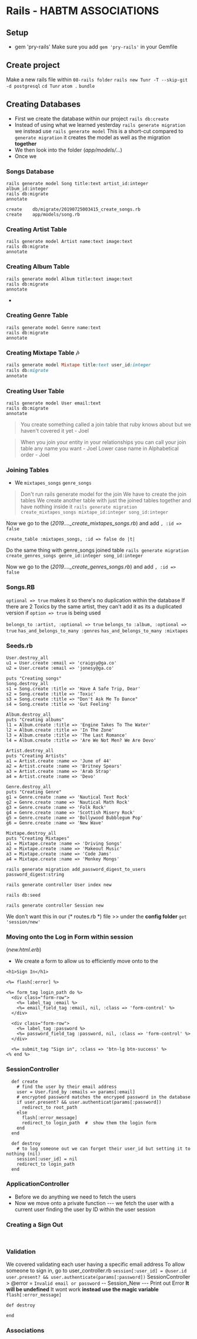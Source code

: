 # Rails - HABTM ASSOCIATIONS
## Setup

* gem 'pry-rails'
Make sure you add `gem 'pry-rails'` in your Gemfile

## Create project
Make a new rails file within `08-rails folder`
`rails new Tunr -T --skip-git -d postgresql`
`cd Tunr`
`atom .`
`bundle`


## Creating Databases
* First we create the database within our project
`rails db:create`
* Instead of using what we learned yesterday
`rails generate migration` we instead use `rails generate model`
This is a short-cut compared to `generate migration` it creates the model as well as the migration **together**
* We then look into the folder (*app/models/...*)
* Once we

### Songs Database

```
rails generate model Song title:text artist_id:integer album_id:integer
rails db:migrate
annotate
```


```
create    db/migrate/20190725003415_create_songs.rb
create    app/models/song.rb
```
### Creating Artist Table
```
rails generate model Artist name:text image:text
rails db:migrate
annotate
```

### Creating Album Table
```
rails generate model Album title:text image:text
rails db:migrate
annotate
```
*

### Creating Genre Table
```
rails generate model Genre name:text
rails db:migrate
annotate

```

### Creating Mixtape Table :notes:
```ruby
rails generate model Mixtape title:text user_id:integer
rails db:migrate
annotate
```
### Creating User Table
```
rails generate model User email:text
rails db:migrate
annotate
```


> You create something called a join table that ruby knows about but we haven't covered it yet - Joel

> When you join your entity in your relationships you can call your join table any name you want - Joel
> Lower case name in Alphabetical order - Joel

### Joining Tables
* We
`mixtapes_songs`
`genre_songs`
> Don't run rails generate model for the join
> We have to create the join tables
> We create another table with just the joined tables together and have nothing inside it
`rails generate migration create_mixtapes_songs mixtape_id:integer song_id:integer`

Now we go to the (*2019...._create_mixtapes_songs.rb*) and add `, :id => false`

  `create_table :mixtapes_songs, :id => false do |t|`


Do the same thing with genre_songs joined table
`rails generate migration create_genres_songs genre_id:integer song_id:integer`

Now we go to the (*2019...._create_genres_songs.rb*) and add `, :id => false`



### Songs.RB
`optional => true` makes it so there's no duplication within the database
If there are 2 Toxics by the same artist, they can't add it as its a duplicated version if `option => true` is being used

`belongs_to :artist, :optional => true`
`belongs_to :album, :optional => true`
`has_and_belongs_to_many :genres`
`has_and_belongs_to_many :mixtapes`

### Seeds.rb
```
User.destroy_all
u1 = User.create :email => 'craigsy@ga.co'
u2 = User.create :email => 'jonesy@ga.co'

puts "Creating songs"
Song.destroy_all
s1 = Song.create :title => 'Have A Safe Trip, Dear'
s2 = Song.create :title => 'Toxic'
s3 = Song.create :title => "Don't Ask Me To Dance"
s4 = Song.create :title => 'Gut Feeling'

Album.destroy_all
puts "Creating albums"
l1 = Album.create :title => 'Engine Takes To The Water'
l2 = Album.create :title => 'In The Zone'
l3 = Album.create :title => 'The Last Romance'
l4 = Album.create :title => 'Are We Not Men? We Are Devo'

Artist.destroy_all
puts "Creating Artists"
a1 = Artist.create :name => 'June of 44'
a2 = Artist.create :name => 'Britney Spears'
a3 = Artist.create :name => 'Arab Strap'
a4 = Artist.create :name => 'Devo'

Genre.destroy_all
puts "Creating Genre"
g1 = Genre.create :name => 'Nautical Text Rock'
g2 = Genre.create :name => 'Nautical Math Rock'
g3 = Genre.create :name => 'Folk Rock'
g4 = Genre.create :name => 'Scottish Misery Rock'
g5 = Genre.create :name => 'Bollywood Bubblegum Pop'
g6 = Genre.create :name => 'New Wave'

Mixtape.destroy_all
puts "Creating Mixtapes"
a1 = Mixtape.create :name => 'Driving Songs'
a2 = Mixtape.create :name => 'Makeout Music'
a3 = Mixtape.create :name => 'Code Jams'
a4 = Mixtape.create :name => 'Monkey Mongs'

```




```
rails generate migration add_password_digest_to_users password_digest:string

```

`rails generate controller User index new`

`rails db:seed`


`rails generate controller Session new`

We don't want this in our (* routes.rb *) file >> under the **config folder** `get 'session/new'`

### Moving onto the Log in Form within session

(*new.html.erb*)
* We create a form to allow us to efficiently move onto to the

```
<h1>Sign In</h1>

<%= flash[:error] %>

<%= form_tag login_path do %>
  <div class="form-row">
    <%= label_tag :email %>
    <%= email_field_tag :email, nil, :class => 'form-control' %>
  </div>

  <div class="form-row">
    <%= label_tag :password %>
    <%= password_field_tag :password, nil, :class => 'form-control' %>
  </div>

  <%= submit_tag "Sign in", :class => 'btn-lg btn-success' %>
<% end %>
```
### SessionController

```
  def create
    # find the user by their email address
    user = User.find_by :emails => params[:email]
    # encrypted password matches the encryped password in the database
    if user.present? && user.authenticat(params[:password])
      redirect_to root_path
    else
      flash[:error_message]
      redirect_to login_path  #  show them the login form
    end
  end

  def destroy
    # to log someone out we can forget their user_id but setting it to nothing (nil)
    session[:user_id] = nil
    redirect_to login_path
  end
```
### ApplicationController
* Before we do anything we need to fetch the users
* Now we move onto a private function --- we fetch the user with a current user finding the user by ID within the user session 
### Creating a Sign Out
```


```


### Validation
We covered validating each user having a specific email address
To allow someone to sign in, go to user_controller.rb `session[:user_id] = @user.id`
`user.present? && user.authenticate(params[:password])`
SessionController > @error = `Invalid email or password` -- Session_New --- Print out Error **It will be undefined** It wont work **instead use the magic variable** `flash[:error_message]`



```
def destroy

end

```




### Associations
